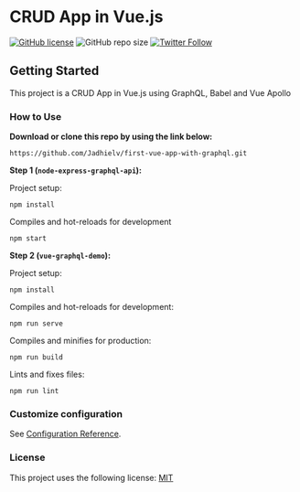 # CRUD App in Vue.js

[![GitHub license](https://img.shields.io/badge/license-MIT-blue.svg)](https://github.com/Jadhielv/first-vue-app-with-graphql/blob/master/LICENSE)
![GitHub repo size](https://img.shields.io/github/repo-size/jadhielv/first-vue-app-with-graphql)
[![Twitter Follow](https://img.shields.io/twitter/follow/jadhielv?style=social)](https://twitter.com/intent/follow?screen_name=jadhielv)

## Getting Started

This project is a CRUD App in Vue.js using GraphQL, Babel and Vue Apollo

### How to Use

**Download or clone this repo by using the link below:**

```
https://github.com/Jadhielv/first-vue-app-with-graphql.git
```

**Step 1 (```node-express-graphql-api```):**

Project setup:

``` 
npm install
```

Compiles and hot-reloads for development
```
npm start
```

**Step 2 (```vue-graphql-demo```):**

Project setup:

``` 
npm install
```

Compiles and hot-reloads for development:

``` 
npm run serve
```

Compiles and minifies for production:

``` 
npm run build
```

Lints and fixes files:

``` 
npm run lint
```

### Customize configuration
See [Configuration Reference](https://cli.vuejs.org/config/).

### License

This project uses the following license: [MIT](LICENSE)